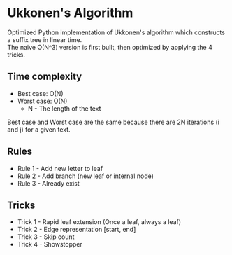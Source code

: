 # Ukkonen's Algorithm
Optimized Python implementation of Ukkonen's algorithm which constructs a suffix tree in linear time.\
The naive O(N^3) version is first built, then optimized by applying the 4 tricks.

## Time complexity
- Best case: O(N)
- Worst case: O(N)
  - N - The length of the text

Best case and Worst case are the same because there are 2N iterations (i and j) for a given text.

## Rules
- Rule 1 - Add new letter to leaf
- Rule 2 - Add branch (new leaf or internal node)
- Rule 3 - Already exist

## Tricks
- Trick 1 - Rapid leaf extension (Once a leaf, always a leaf)
- Trick 2 - Edge representation [start, end]
- Trick 3 - Skip count
- Trick 4 - Showstopper
